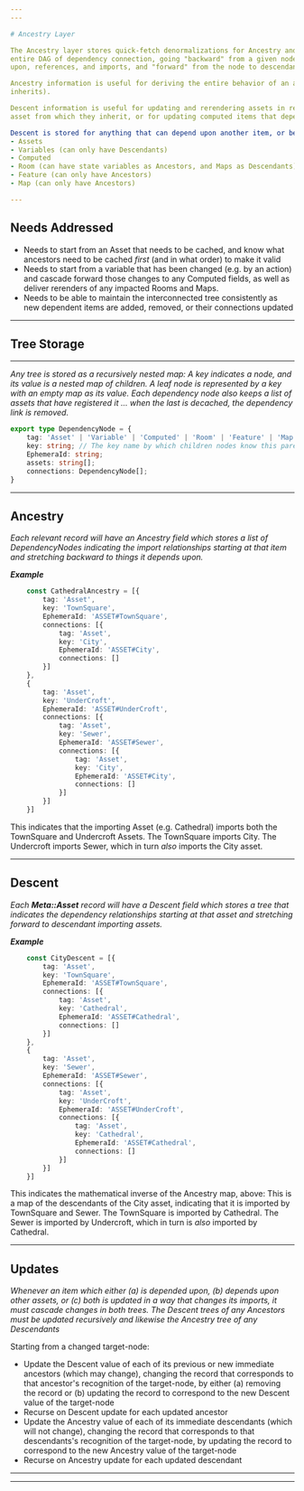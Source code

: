 ```yaml
---
---

# Ancestry Layer

The Ancestry layer stores quick-fetch denormalizations for Ancestry and Descent, which maintain the
entire DAG of dependency connection, going "backward" from a given node to ancestors that it depends
upon, references, and imports, and "forward" from the node to descendants that (in turn) import it.

Ancestry information is useful for deriving the entire behavior of an asset (including everything it
inherits).

Descent information is useful for updating and rerendering assets in response to a change in an
asset from which they inherit, or for updating computed items that depend upon variable values.

Descent is stored for anything that can depend upon another item, or be depended upon in turn:
- Assets
- Variables (can only have Descendants)
- Computed
- Room (can have state variables as Ancestors, and Maps as Descendants)
- Feature (can only have Ancestors)
- Map (can only have Ancestors)

---
```


## Needs Addressed

- Needs to start from an Asset that needs to be cached, and know what ancestors need to be cached
*first* (and in what order) to make it valid
- Needs to start from a variable that has been changed (e.g. by an action) and cascade forward
those changes to any Computed fields, as well as deliver rerenders of any impacted Rooms and Maps.
- Needs to be able to maintain the interconnected tree consistently as new dependent items are
added, removed, or their connections updated

---

## Tree Storage

---

*Any tree is stored as a recursively nested map:  A key indicates a node, and its value is a nested map of*
*children.  A leaf node is represented by a key with an empty map as its value.  Each dependency*
*node also keeps a list of assets that have registered it ... when the last is decached, the*
*dependency link is removed.*

```ts
export type DependencyNode = {
    tag: 'Asset' | 'Variable' | 'Computed' | 'Room' | 'Feature' | 'Map'
    key: string; // The key name by which children nodes know this parent
    EphemeraId: string;
    assets: string[];
    connections: DependencyNode[];
}
```

---

## Ancestry

*Each relevant record will have an Ancestry field which stores a list of DependencyNodes indicating the import relationships*
*starting at that item and stretching backward to things it depends upon.*

***Example***

```ts
    const CathedralAncestry = [{
        tag: 'Asset',
        key: 'TownSquare',
        EphemeraId: 'ASSET#TownSquare',
        connections: [{
            tag: 'Asset',
            key: 'City',
            EphemeraId: 'ASSET#City',
            connections: []
        }]
    },
    {
        tag: 'Asset',
        key: 'UnderCroft',
        EphemeraId: 'ASSET#UnderCroft',
        connections: [{
            tag: 'Asset',
            key: 'Sewer',
            EphemeraId: 'ASSET#Sewer',
            connections: [{
                tag: 'Asset',
                key: 'City',
                EphemeraId: 'ASSET#City',
                connections: []
            }]
        }]
    }]
```

This indicates that the importing Asset (e.g. Cathedral) imports both the TownSquare and Undercroft Assets.  The
TownSquare imports City.  The Undercroft imports Sewer, which in turn *also* imports the City asset.

---

## Descent

*Each **Meta::Asset** record will have a Descent field which stores a tree that indicates the dependency relationships*
*starting at that asset and stretching forward to descendant importing assets.*

***Example***

```ts
    const CityDescent = [{
        tag: 'Asset',
        key: 'TownSquare',
        EphemeraId: 'ASSET#TownSquare',
        connections: [{
            tag: 'Asset',
            key: 'Cathedral',
            EphemeraId: 'ASSET#Cathedral',
            connections: []
        }]
    },
    {
        tag: 'Asset',
        key: 'Sewer',
        EphemeraId: 'ASSET#Sewer',
        connections: [{
            tag: 'Asset',
            key: 'UnderCroft',
            EphemeraId: 'ASSET#UnderCroft',
            connections: [{
                tag: 'Asset',
                key: 'Cathedral',
                EphemeraId: 'ASSET#Cathedral',
                connections: []
            }]
        }]
    }]
```

This indicates the mathematical inverse of the Ancestry map, above:  This is a map of the descendants of the City
asset, indicating that it is imported by TownSquare and Sewer.  The TownSquare is imported by Cathedral.  The Sewer
is imported by Undercroft, which in turn is *also* imported by Cathedral.

---

## Updates

*Whenever an item which either (a) is depended upon, (b) depends upon other assets, or (c) both is updated in a way that*
*changes its imports, it must cascade changes in both trees.  The Descent trees of any Ancestors must be updated*
*recursively and likewise the Ancestry tree of any Descendants*

Starting from a changed target-node:
- Update the Descent value of each of its previous or new immediate ancestors (which may change), changing the record that corresponds to
that ancestor's recognition of the target-node, by either (a) removing the record or (b) updating the record to correspond
to the new Descent value of the target-node
- Recurse on Descent update for each updated ancestor
- Update the Ancestry value of each of its immediate descendants (which will not change), changing the record that corresponds to
that descendants's recognition of the target-node, by updating the record to correspond to the new Ancestry value of the target-node
- Recurse on Ancestry update for each updated descendant

---
---